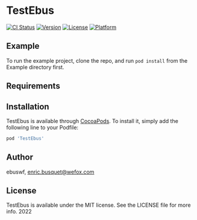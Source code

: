 # TestEbus

[![CI Status](http://img.shields.io/travis/ebuswf/TestEbus.svg?style=flat)](https://travis-ci.org/ebuswf/TestEbus)
[![Version](https://img.shields.io/cocoapods/v/TestEbus.svg?style=flat)](http://cocoapods.org/pods/TestEbus)
[![License](https://img.shields.io/cocoapods/l/TestEbus.svg?style=flat)](http://cocoapods.org/pods/TestEbus)
[![Platform](https://img.shields.io/cocoapods/p/TestEbus.svg?style=flat)](http://cocoapods.org/pods/TestEbus)

## Example

To run the example project, clone the repo, and run `pod install` from the Example directory first.

## Requirements

## Installation

TestEbus is available through [CocoaPods](http://cocoapods.org). To install
it, simply add the following line to your Podfile:

```ruby
pod 'TestEbus'
```

## Author

ebuswf, enric.busquet@wefox.com

## License

TestEbus is available under the MIT license. See the LICENSE file for more info.
2022
